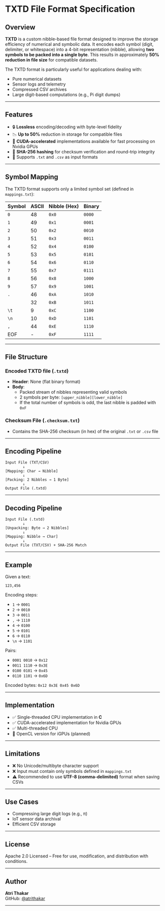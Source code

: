 # TXTD File Format Specification

## Overview

**TXTD** is a custom nibble-based file format designed to improve the storage efficiency of numerical and symbolic data. It encodes each symbol (digit, delimiter, or whitespace) into a 4-bit representation (nibble), allowing **two symbols to be packed into a single byte**. This results in approximately **50% reduction in file size** for compatible datasets.

The TXTD format is particularly useful for applications dealing with:
- Pure numerical datasets
- Sensor logs and telemetry
- Compressed CSV archives
- Large digit-based computations (e.g., Pi digit dumps)

---

## Features

- 🔒 **Lossless** encoding/decoding with byte-level fidelity  
- 📉 **Up to 50%** reduction in storage for compatible files  
- 🚀 **CUDA-accelerated** implementations available for fast processing on Nvidia GPUs  
- 🧪 **SHA-256 hashing** for checksum verification and round-trip integrity  
- 📁 Supports `.txt` and `.csv` as input formats  

---

## Symbol Mapping

The TXTD format supports only a limited symbol set (defined in `mappings.txt`):

| Symbol | ASCII | Nibble (Hex) | Binary |
|--------|-------|--------------|--------|
| `0`    | 48    | `0x0`         | `0000` |
| `1`    | 49    | `0x1`         | `0001` |
| `2`    | 50    | `0x2`         | `0010` |
| `3`    | 51    | `0x3`         | `0011` |
| `4`    | 52    | `0x4`         | `0100` |
| `5`    | 53    | `0x5`         | `0101` |
| `6`    | 54    | `0x6`         | `0110` |
| `7`    | 55    | `0x7`         | `0111` |
| `8`    | 56    | `0x8`         | `1000` |
| `9`    | 57    | `0x9`         | `1001` |
| `.`    | 46    | `0xA`         | `1010` |
| ` `    | 32    | `0xB`         | `1011` |
| `\t`   | 9     | `0xC`         | `1100` |
| `\n`   | 10    | `0xD`         | `1101` |
| `,`    | 44    | `0xE`         | `1110` |
| EOF    | -     | `0xF`         | `1111` | *(used as padding or terminator)*

---

## File Structure

### Encoded TXTD file (`.txtd`)

- **Header**: None (flat binary format)  
- **Body**:
  - Packed stream of nibbles representing valid symbols
  - 2 symbols per byte: `[upper_nibble][lower_nibble]`
  - If the total number of symbols is odd, the last nibble is padded with `0xF`

### Checksum File (`.checksum.txt`)

- Contains the SHA-256 checksum (in hex) of the original `.txt` or `.csv` file

---

## Encoding Pipeline

```
Input File (TXT/CSV)
        ↓
[Mapping: Char → Nibble]
        ↓
[Packing: 2 Nibbles → 1 Byte]
        ↓
Output File (.txtd)
```

---

## Decoding Pipeline

```
Input File (.txtd)
        ↓
[Unpacking: Byte → 2 Nibbles]
        ↓
[Mapping: Nibble → Char]
        ↓
Output File (TXT/CSV) + SHA-256 Match
```

---

## Example

Given a text:

```
123,456
```

Encoding steps:
- `1` → `0001`
- `2` → `0010`
- `3` → `0011`
- `,` → `1110`
- `4` → `0100`
- `5` → `0101`
- `6` → `0110`
- `\n` → `1101`

Pairs:
- `0001 0010` → `0x12`
- `0011 1110` → `0x3E`
- `0100 0101` → `0x45`
- `0110 1101` → `0x6D`

Encoded bytes: `0x12 0x3E 0x45 0x6D`

---

## Implementation

- ✅ Single-threaded CPU implementation in **C**
- ✅ CUDA-accelerated implementation for Nvidia GPUs
- ✅ Multi-threaded CPU
- 🚧 OpenCL version for iGPUs (planned)

---

## Limitations

- ❌ No Unicode/multibyte character support
- ❌ Input must contain only symbols defined in `mappings.txt`
- ⚠️ Recommended to use **UTF-8 (comma-delimited)** format when saving CSVs

---

## Use Cases

- Compressing large digit logs (e.g., π)
- IoT sensor data archival
- Efficient CSV storage

---

## License

Apache 2.0 Licensed – Free for use, modification, and distribution with conditions.

---

## Author

**Atri Thakar**  
GitHub: [@atrithakar](https://github.com/atrithakar)

---
